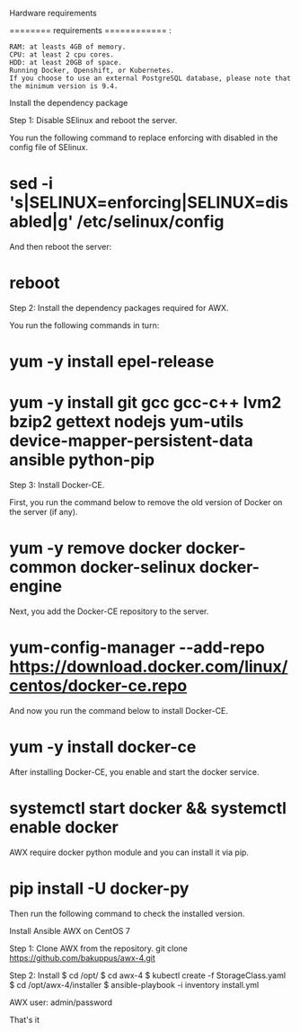 Hardware requirements

========  requirements ============ :

    RAM: at leasts 4GB of memory.
    CPU: at least 2 cpu cores.
    HDD: at least 20GB of space.
    Running Docker, Openshift, or Kubernetes.
    If you choose to use an external PostgreSQL database, please note that the minimum version is 9.4.

Install the dependency package

Step 1: Disable SElinux and reboot the server.

You run the following command to replace enforcing with disabled in the config file of SElinux.

# sed -i 's|SELINUX=enforcing|SELINUX=disabled|g' /etc/selinux/config

And then reboot the server:

# reboot

Step 2: Install the dependency packages required for AWX.

You run the following commands in turn:

# yum -y install epel-release
# yum -y install git gcc gcc-c++ lvm2 bzip2 gettext nodejs yum-utils device-mapper-persistent-data ansible python-pip

Step 3: Install Docker-CE.

First, you run the command below to remove the old version of Docker on the server (if any).

# yum -y remove docker docker-common docker-selinux docker-engine

Next, you add the Docker-CE repository to the server.

# yum-config-manager --add-repo https://download.docker.com/linux/centos/docker-ce.repo

And now you run the command below to install Docker-CE.

# yum -y install docker-ce

After installing Docker-CE, you enable and start the docker service.

# systemctl start docker && systemctl enable docker

AWX require docker python module and you can install it via pip.

# pip install -U docker-py

Then run the following command to check the installed version.


Install Ansible AWX on CentOS 7

Step 1: Clone AWX from the repository.
git clone  https://github.com/bakuppus/awx-4.git

Step 2: Install
$ cd /opt/
$ cd awx-4
$ kubectl create -f StorageClass.yaml 
$ cd /opt/awx-4/installer
$ ansible-playbook -i inventory install.yml 

AWX user: admin/password

That's it
